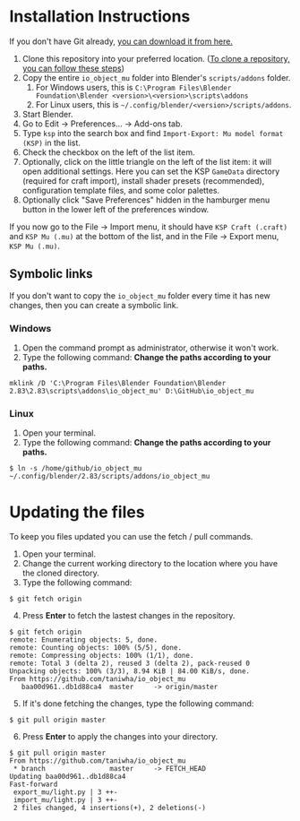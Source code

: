 # Installation Instructions

If you don't have Git already, [you can download it from here.](https://git-scm.com/downloads)

1. Clone this repository into your preferred location. ([To clone a repository, you can follow these steps](https://docs.github.com/en/github/creating-cloning-and-archiving-repositories/cloning-a-repository))
2. Copy the entire `io_object_mu` folder into Blender's `scripts/addons` folder.
    1. For Windows users, this is `C:\Program Files\Blender Foundation\Blender <version>\<version>\scripts\addons`
    2. For Linux users, this is `~/.config/blender/<version>/scripts/addons`.
3. Start Blender.
4. Go to Edit -> Preferences... -> Add-ons tab.
5. Type `ksp` into the search box and find `Import-Export: Mu model format (KSP)` in the list.
6. Check the checkbox on the left of the list item.
7. Optionally, click on the little triangle on the left of the list item: it will open additional settings. Here you can set the KSP `GameData` directory (required for craft import), install shader presets (recommended), configuration template files, and some color palettes.
8. Optionally click "Save Preferences" hidden in the hamburger menu button in the lower left of the preferences window.

If you now go to the File -> Import menu, it should have `KSP Craft (.craft)` and `KSP Mu (.mu)` at the bottom of the list, and in the File -> Export menu, `KSP Mu (.mu)`.

## Symbolic links

If you don't want to copy the `io_object_mu` folder every time it has new changes, then you can create a symbolic link.

### Windows
1. Open the command prompt as administrator, otherwise it won't work.
2. Type the following command: **Change the paths according to your paths.**
```
mklink /D 'C:\Program Files\Blender Foundation\Blender 2.83\2.83\scripts\addons\io_object_mu' D:\GitHub\io_object_mu
```

### Linux
1. Open your terminal.
2. Type the following command: **Change the paths according to your paths.**
```
$ ln -s /home/github/io_object_mu ~/.config/blender/2.83/scripts/addons/io_object_mu
```

# Updating the files

To keep you files updated you can use the fetch / pull commands.

1. Open your terminal.
2. Change the current working directory to the location where you have the cloned directory.
3. Type the following command:
```
$ git fetch origin
```

4. Press **Enter** to fetch the lastest changes in the repository.
```
$ git fetch origin
remote: Enumerating objects: 5, done.
remote: Counting objects: 100% (5/5), done.
remote: Compressing objects: 100% (1/1), done.
remote: Total 3 (delta 2), reused 3 (delta 2), pack-reused 0
Unpacking objects: 100% (3/3), 8.94 KiB | 84.00 KiB/s, done.
From https://github.com/taniwha/io_object_mu
   baa00d961..db1d88ca4  master     -> origin/master
```

5. If it's done fetching the changes, type the following command:
```
$ git pull origin master
```

6. Press **Enter** to apply the changes into your directory.
```
$ git pull origin master
From https://github.com/taniwha/io_object_mu
 * branch                master     -> FETCH_HEAD
Updating baa00d961..db1d88ca4
Fast-forward
 export_mu/light.py | 3 ++-
 import_mu/light.py | 3 ++-
 2 files changed, 4 insertions(+), 2 deletions(-)
```